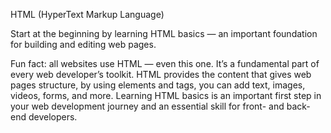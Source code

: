 HTML (HyperText Markup Language)

Start at the beginning by learning HTML basics — an important foundation for building and editing web pages.

Fun fact: all websites use HTML — even this one. It’s a fundamental part of every web developer’s toolkit.
HTML provides the content that gives web pages structure, by using elements and tags, you can add text, images, videos, forms, and more. 
Learning HTML basics is an important first step in your web development journey and an essential skill for front- and back-end developers.
